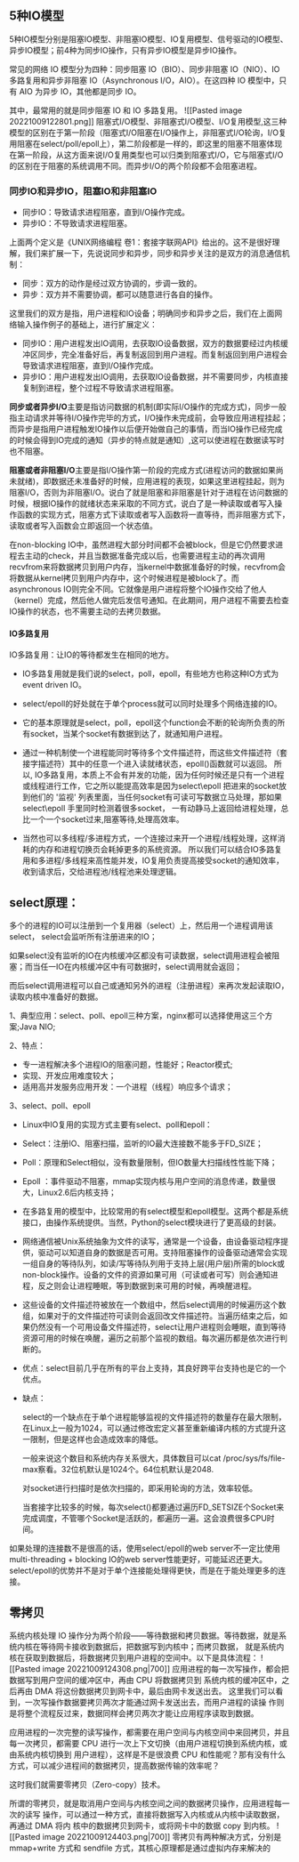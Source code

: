 ## **5种IO模型**
5种IO模型分别是阻塞IO模型、非阻塞IO模型、IO复用模型、信号驱动的IO模型、异步IO模型；前4种为同步IO操作，只有异步IO模型是异步IO操作。

常见的网络 IO 模型分为四种：同步阻塞 IO（BIO）、同步非阻塞 IO（NIO）、IO 多路复用和异步非阻塞 IO（Asynchronous I/O，AIO）。在这四种 IO 模型中，只有 AIO 为异步 IO，其他都是同步 IO。

其中，最常用的就是同步阻塞 IO 和 IO 多路复用。
![[Pasted image 20221009122801.png]]
阻塞式I/O模型、非阻塞式I/O模型、I/O复用模型,这三种模型的区别在于第一阶段（阻塞式I/O阻塞在I/O操作上，非阻塞式I/O轮询，I/O复用阻塞在select/poll/epoll上），第二阶段都是一样的，即这里的阻塞不阻塞体现在第一阶段，从这方面来说I/O复用类型也可以归类到阻塞式I/O，它与阻塞式I/O的区别在于阻塞的系统调用不同。而异步I/O的两个阶段都不会阻塞进程。

### **同步IO和异步IO**，阻塞IO和非阻塞IO
-   同步IO：导致请求进程阻塞，直到I/O操作完成。
-   异步IO：不导致请求进程阻塞。

上面两个定义是《UNIX网络编程 卷1：套接字联网API》给出的。这不是很好理解，我们来扩展一下，先说说同步和异步，同步和异步关注的是双方的消息通信机制：

-   同步：双方的动作是经过双方协调的，步调一致的。
-   异步：双方并不需要协调，都可以随意进行各自的操作。

这里我们的双方是指，用户进程和IO设备；明确同步和异步之后，我们在上面网络输入操作例子的基础上，进行扩展定义：

-   同步IO：用户进程发出IO调用，去获取IO设备数据，双方的数据要经过内核缓冲区同步，完全准备好后，再复制返回到用户进程。而复制返回到用户进程会导致请求进程阻塞，直到I/O操作完成。
-   异步IO：用户进程发出IO调用，去获取IO设备数据，并不需要同步，内核直接复制到进程，整个过程不导致请求进程阻塞。

**同步或者异步I/O**主要是指访问数据的机制(即实际I/O操作的完成方式)，同步一般指主动请求并等待I/O操作完毕的方式，I/O操作未完成前，会导致应用进程挂起；而异步是指用户进程触发IO操作以后便开始做自己的事情，而当IO操作已经完成的时候会得到IO完成的通知（异步的特点就是通知）,这可以使进程在数据读写时也不阻塞。

**阻塞或者非阻塞I/O**主要是指I/O操作第一阶段的完成方式(进程访问的数据如果尚未就绪)，即数据还未准备好的时候，应用进程的表现，如果这里进程挂起，则为阻塞I/O，否则为非阻塞I/O。说白了就是阻塞和非阻塞是针对于进程在访问数据的时候，根据IO操作的就绪状态来采取的不同方式，说白了是一种读取或者写入操作函数的实现方式，阻塞方式下读取或者写入函数将一直等待，而非阻塞方式下，读取或者写入函数会立即返回一个状态值。

在non-blocking IO中，虽然进程大部分时间都不会被block，但是它仍然要求进程去主动的check，并且当数据准备完成以后，也需要进程主动的再次调用recvfrom来将数据拷贝到用户内存，当kernel中数据准备好的时候，recvfrom会将数据从kernel拷贝到用户内存中，这个时候进程是被block了。而asynchronous IO则完全不同。它就像是用户进程将整个IO操作交给了他人（kernel）完成，然后他人做完后发信号通知。在此期间，用户进程不需要去检查IO操作的状态，也不需要主动的去拷贝数据。

#### IO多路复用
IO多路复用：让IO的等待都发生在相同的地方。

- IO多路复用就是我们说的select，poll，epoll，有些地方也称这种IO方式为event driven IO。

- select/epoll的好处就在于单个process就可以同时处理多个网络连接的IO。

- 它的基本原理就是select，poll，epoll这个function会不断的轮询所负责的所有socket，当某个socket有数据到达了，就通知用户进程。

- 通过一种机制使一个进程能同时等待多个文件描述符，而这些文件描述符（套接字描述符）其中的任意一个进入读就绪状态，epoll()函数就可以返回。 所以, IO多路复用，本质上不会有并发的功能，因为任何时候还是只有一个进程或线程进行工作，它之所以能提高效率是因为select\epoll 把进来的socket放到他们的 '监视' 列表里面，当任何socket有可读可写数据立马处理，那如果select\epoll 手里同时检测着很多socket， 一有动静马上返回给进程处理，总比一个一个socket过来,阻塞等待,处理高效率。

- 当然也可以多线程/多进程方式，一个连接过来开一个进程/线程处理，这样消耗的内存和进程切换页会耗掉更多的系统资源。 所以我们可以结合IO多路复用和多进程/多线程来高性能并发，IO复用负责提高接受socket的通知效率，收到请求后，交给进程池/线程池来处理逻辑。

## select原理：
多个的进程的IO可以注册到一个复用器（select）上，然后用一个进程调用该select， select会监听所有注册进来的IO；

如果select没有监听的IO在内核缓冲区都没有可读数据，select调用进程会被阻塞；而当任一IO在内核缓冲区中有可数据时，select调用就会返回；

而后select调用进程可以自己或通知另外的进程（注册进程）来再次发起读取IO，读取内核中准备好的数据。

1、典型应用：select、poll、epoll三种方案，nginx都可以选择使用这三个方案;Java NIO;

2、特点：
-   专一进程解决多个进程IO的阻塞问题，性能好；Reactor模式;
-   实现、开发应用难度较大；
-   适用高并发服务应用开发：一个进程（线程）响应多个请求；

3、select、poll、epoll
-   Linux中IO复用的实现方式主要有select、poll和epoll：
-   Select：注册IO、阻塞扫描，监听的IO最大连接数不能多于FD_SIZE；
-   Poll：原理和Select相似，没有数量限制，但IO数量大扫描线性性能下降；
-   Epoll ：事件驱动不阻塞，mmap实现内核与用户空间的消息传递，数量很大，Linux2.6后内核支持；

  - 在多路复用的模型中，比较常用的有select模型和epoll模型。这两个都是系统接口，由操作系统提供。当然，Python的select模块进行了更高级的封装。
  
  - 网络通信被Unix系统抽象为文件的读写，通常是一个设备，由设备驱动程序提供，驱动可以知道自身的数据是否可用。支持阻塞操作的设备驱动通常会实现一组自身的等待队列，如读/写等待队列用于支持上层(用户层)所需的block或non-block操作。设备的文件的资源如果可用（可读或者可写）则会通知进程，反之则会让进程睡眠，等到数据到来可用的时候，再唤醒进程。
  
  - 这些设备的文件描述符被放在一个数组中，然后select调用的时候遍历这个数组，如果对于的文件描述符可读则会返回改文件描述符。当遍历结束之后，如果仍然没有一个可用设备文件描述符，select让用户进程则会睡眠，直到等待资源可用的时候在唤醒，遍历之前那个监视的数组。每次遍历都是依次进行判断的。
  
  - 优点：select目前几乎在所有的平台上支持，其良好跨平台支持也是它的一个优点。
  
  - 缺点：
  
    select的一个缺点在于单个进程能够监视的文件描述符的数量存在最大限制，在Linux上一般为1024，可以通过修改宏定义甚至重新编译内核的方式提升这一限制，但是这样也会造成效率的降低。
  
    一般来说这个数目和系统内存关系很大，具体数目可以cat /proc/sys/fs/file-max察看。32位机默认是1024个。64位机默认是2048.
  
    对socket进行扫描时是依次扫描的，即采用轮询的方法，效率较低。
  
    当套接字比较多的时候，每次select()都要通过遍历FD_SETSIZE个Socket来完成调度，不管哪个Socket是活跃的，都遍历一遍。这会浪费很多CPU时间。

如果处理的连接数不是很高的话，使用select/epoll的web server不一定比使用multi-threading + blocking IO的web server性能更好，可能延迟还更大。select/epoll的优势并不是对于单个连接能处理得更快，而是在于能处理更多的连接。

## 零拷贝
系统内核处理 IO 操作分为两个阶段——等待数据和拷贝数据。等待数据，就是系统内核在等待网卡接收到数据后，把数据写到内核中；而拷贝数据， 就是系统内核在获取到数据后，将数据拷贝到用户进程的空间中。以下是具体流程：
![[Pasted image 20221009124308.png|700]]
应用进程的每一次写操作，都会把数据写到用户空间的缓冲区中，再由 CPU 将数据拷贝到 系统内核的缓冲区中，之后再由 DMA 将这份数据拷贝到网卡中，最后由网卡发送出去。 这里我们可以看到，一次写操作数据要拷贝两次才能通过网卡发送出去，而用户进程的读操 作则是将整个流程反过来，数据同样会拷贝两次才能让应用程序读取到数据。

应用进程的一次完整的读写操作，都需要在用户空间与内核空间中来回拷贝，并且每一次拷贝，都需要 CPU 进行一次上下文切换（由用户进程切换到系统内核，或由系统内核切换到 用户进程），这样是不是很浪费 CPU 和性能呢？那有没有什么方式，可以减少进程间的数据拷贝，提高数据传输的效率呢？

这时我们就需要零拷贝（Zero-copy）技术。

所谓的零拷贝，就是取消用户空间与内核空间之间的数据拷贝操作，应用进程每一次的读写 操作，可以通过一种方式，直接将数据写入内核或从内核中读取数据，再通过 DMA 将内 核中的数据拷贝到网卡，或将网卡中的数据 copy 到内核。
![[Pasted image 20221009124403.png|700]]
零拷贝有两种解决方式，分别是 mmap+write 方式和 sendfile 方式，其核心原理都是通过虚拟内存来解决的

